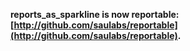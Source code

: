 **reports_as_sparkline is now reportable: [http://github.com/saulabs/reportable](http://github.com/saulabs/reportable).**